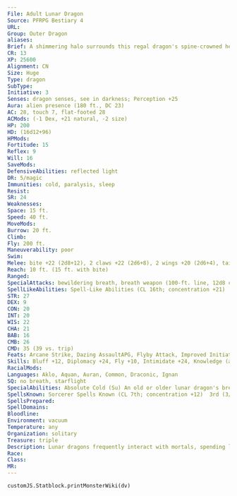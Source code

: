 ```yaml
---
File: Adult Lunar Dragon
Source: PFRPG Bestiary 4
URL: 
Group: Outer Dragon
aliases: 
Brief: A shimmering halo surrounds this regal dragon's spine-crowned head, and its vast wings ripple like milky gossamer lit by the moon.
CR: 13
XP: 25600
Alignment: CN
Size: Huge
Type: dragon
SubType: 
Initiative: 3
Senses: dragon senses, see in darkness; Perception +25
Aura: alien presence (180 ft., DC 23)
AC: 28, touch 7, flat-footed 28
ACMods: (-1 Dex, +21 natural, -2 size)
HP: 200
HD: (16d12+96)
HPMods: 
Fortitude: 15
Reflex: 9
Will: 16
SaveMods: 
DefensiveAbilities: reflected light
DR: 5/magic
Immunities: cold, paralysis, sleep
Resist: 
SR: 24
Weaknesses: 
Space: 15 ft.
Speed: 40 ft.
MoveMods: 
Burrow: 20 ft.
Climb: 
Fly: 200 ft.
Maneuverability: poor
Swim: 
Melee: bite +22 (2d8+12), 2 claws +22 (2d6+8), 2 wings +20 (2d6+4), tail slap +20 (2d8+12)
Reach: 10 ft. (15 ft. with bite)
Ranged: 
SpecialAttacks: bewildering breath, breath weapon (100-ft. line, 12d8 cold, DC 23), crush, moonsilver
SpellLikeAbilities: Spell-Like Abilities (CL 16th; concentration +21)  At Will-dancing lights, life bubbleAPG, moonstruckAPG
STR: 27
DEX: 9
CON: 20
INT: 20
WIS: 22
CHA: 21
BAB: 16
CMB: 26
CMD: 35 (39 vs. trip)
Feats: Arcane Strike, Dazing AssaultAPG, Flyby Attack, Improved Initiative, Multiattack, Power Attack, Toughness, Wingover
Skills: Bluff +12, Diplomacy +24, Fly +10, Intimidate +24, Knowledge (arcana, geography, history, local, nature) +20, Perception +25, Sense Motive +25, Spellcraft +24, Use Magic Device +24
RacialMods: 
Languages: Aklo, Aquan, Auran, Common, Draconic, Ignan
SQ: no breath, starflight
SpecialAbilities: Absolute Cold (Su) An old or older lunar dragon's breath weapon can affect creatures immune to cold damage. A creature immune to cold damage still takes half damage from the breath weapon (no damage with a successful saving throw). Resistant creatures' cold resistance is treated as 10 less than normal.  Alien Presence (Su) A lunar dragon's alien presence affects opponents that fail their saves as touch of idiocy (or as feeblemind for creatures with 4 or fewer Hit Dice) for 5d6 rounds. This is a mind-affecting compulsion effect.  Bewildering Breath (Su) A creature that fails its saving throw against a lunar dragon's breath weapon emits light (as faerie fire) and is dazzled for 1d4 rounds. If the lunar dragon is adult or older, the creature is also confused for 1d4 rounds.  Moonsilver (Ex) A lunar dragon's natural weapons are treated as silver for the purpose of overcoming damage reduction.  Reflect Rays (Su) Rays and ranged touch effects that strike an ancient or older lunar dragon but fail to overcome its spell resistance are reflected back at their source, using the original attack roll to determine whether they hit.  Reflected Light (Ex) A very young or older lunar dragon can't be blinded or dazzled by bright light or patterns.
SpellsKnown: Sorcerer Spells Known (CL 7th; concentration +12)  3rd (3/day)-haste, heroism  2nd (5/day)-blur, hypnotic pattern (DC 17), mirror image  1st (7/day)-comprehend languages, mage armor, protection from evil, shocking grasp, vanishAPG  0 (at will)-arcane mark, detect magic, light, mage hand, prestidigitation, read magic, resistance
SpellsPrepared: 
SpellDomains: 
Bloodline: 
Environment: vacuum
Temperature: any
Organization: solitary
Treasure: triple
Description: Lunar dragons frequently interact with mortals, spending long hours watching the activities occurring on planets that interest them.
Race: 
Class: 
MR: 
---
```

```dataviewjs
customJS.Statblock.printMonsterWiki(dv)
```
